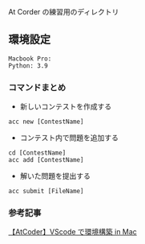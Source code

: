 At Corder の練習用のディレクトリ

## 環境設定

```
Macbook Pro:
Python: 3.9
```

### コマンドまとめ

- 新しいコンテストを作成する

```
acc new [ContestName]
```

- コンテスト内で問題を追加する

```
cd [ContestName]
acc add [ContestName]
```

- 解いた問題を提出する

```
acc submit [FileName]
```

### 参考記事

[【AtCoder】VScode で環境構築 in Mac](https://ron-tech.hatenablog.com/entry/2021/01/23/193107)
